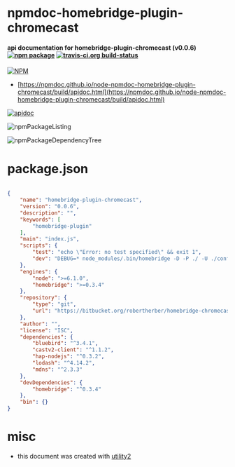 # npmdoc-homebridge-plugin-chromecast

#### api documentation for  homebridge-plugin-chromecast (v0.0.6)  [![npm package](https://img.shields.io/npm/v/npmdoc-homebridge-plugin-chromecast.svg?style=flat-square)](https://www.npmjs.org/package/npmdoc-homebridge-plugin-chromecast) [![travis-ci.org build-status](https://api.travis-ci.org/npmdoc/node-npmdoc-homebridge-plugin-chromecast.svg)](https://travis-ci.org/npmdoc/node-npmdoc-homebridge-plugin-chromecast)

####

[![NPM](https://nodei.co/npm/homebridge-plugin-chromecast.png?downloads=true&downloadRank=true&stars=true)](https://www.npmjs.com/package/homebridge-plugin-chromecast)

- [https://npmdoc.github.io/node-npmdoc-homebridge-plugin-chromecast/build/apidoc.html](https://npmdoc.github.io/node-npmdoc-homebridge-plugin-chromecast/build/apidoc.html)

[![apidoc](https://npmdoc.github.io/node-npmdoc-homebridge-plugin-chromecast/build/screenCapture.buildCi.browser.%252Ftmp%252Fbuild%252Fapidoc.html.png)](https://npmdoc.github.io/node-npmdoc-homebridge-plugin-chromecast/build/apidoc.html)

![npmPackageListing](https://npmdoc.github.io/node-npmdoc-homebridge-plugin-chromecast/build/screenCapture.npmPackageListing.svg)

![npmPackageDependencyTree](https://npmdoc.github.io/node-npmdoc-homebridge-plugin-chromecast/build/screenCapture.npmPackageDependencyTree.svg)



# package.json

```json

{
    "name": "homebridge-plugin-chromecast",
    "version": "0.0.6",
    "description": "",
    "keywords": [
        "homebridge-plugin"
    ],
    "main": "index.js",
    "scripts": {
        "test": "echo \"Error: no test specified\" && exit 1",
        "dev": "DEBUG=* node_modules/.bin/homebridge -D -P ./ -U ./config"
    },
    "engines": {
        "node": ">=6.1.0",
        "homebridge": ">=0.3.4"
    },
    "repository": {
        "type": "git",
        "url": "https://bitbucket.org/robertherber/homebridge-chromecast"
    },
    "author": "",
    "license": "ISC",
    "dependencies": {
        "bluebird": "^3.4.1",
        "castv2-client": "^1.1.2",
        "hap-nodejs": "^0.3.2",
        "lodash": "^4.14.2",
        "mdns": "^2.3.3"
    },
    "devDependencies": {
        "homebridge": "^0.3.4"
    },
    "bin": {}
}
```



# misc
- this document was created with [utility2](https://github.com/kaizhu256/node-utility2)
